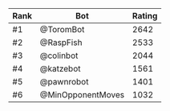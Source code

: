 Rank|Bot|Rating
---|---|---
#1|@ToromBot|2642
#2|@RaspFish|2533
#3|@colinbot|2044
#4|@katzebot|1561
#5|@pawnrobot|1401
#6|@MinOpponentMoves|1032
